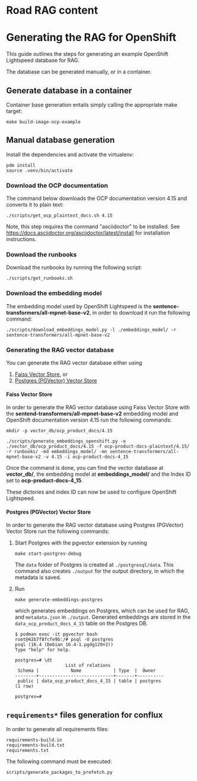 # Road RAG content

# Generating the RAG for OpenShift

This guide outlines the steps for generating an example OpenShift Lightspeed
database for RAG.

The database can be generated manually, or in a container.

## Generate database in a container

Container base generation entails simply calling the appropriate make target:

```
make build-image-ocp-example
```

## Manual database generation

Install the dependencies and activate the virtualenv:

```
pdm install
source .venv/bin/activate
```

### Download the OCP documentation

The command below downloads the OCP documentation version 4.15 and
converts it to plain text:

```
./scripts/get_ocp_plaintext_docs.sh 4.15
```

Note, this step requires the command "asciidoctor" to be installed. See
https://docs.asciidoctor.org/asciidoctor/latest/install for installation
instructions.

### Download the runbooks

Download the runbooks by running the following script:

```
./scripts/get_runbooks.sh
```

### Download the embedding model

The embedding model used by OpenShift Lightspeed is the
**sentence-transformers/all-mpnet-base-v2**, in order to download it run
the following command:

```
./scripts/download_embeddings_model.py -l ./embeddings_model/ -r sentence-transformers/all-mpnet-base-v2
```

### Generating the RAG vector database

You can generate the RAG vector database either using

1. [Faiss Vector Store](#faiss-vector-store), or
2. [Postgres (PGVector) Vector Store](#postgres-pgvector-vector-store)

#### Faiss Vector Store

In order to generate the RAG vector database using 
Faiss Vector Store with
the
**sentend-transformers/all-mpnet-base-v2** embedding model and OpenShift
documentation version 4.15 run the following commands:

```
mkdir -p vector_db/ocp_product_docs/4.15

./scripts/generate_embeddings_openshift.py -o ./vector_db/ocp_product_docs/4.15 -f ocp-product-docs-plaintext/4.15/ -r runbooks/ -md embeddings_model/ -mn sentence-transformers/all-mpnet-base-v2 -v 4.15 -i ocp-product-docs-4_15
```

Once the command is done, you can find the vector database at
**vector_db/**, the embedding model at **embeddings_model/** and the
Index ID set to **ocp-product-docs-4_15**.

These dictories and index ID can now be used to configure OpenShift
Lightspeed.

#### Postgres (PGVector) Vector Store

In order to generate the RAG vector database using 
Postgres (PGVector) Vector Store run the following commands:

1. Start Postgres with the pgvector extension by running
    ```
    make start-postgres-debug
    ```
   The `data` folder of Postgres is created at
   `./postgresql/data`. This command also creates `./output` for the 
   output directory, in which the metadata is saved.
2. Run
    ```
    make generate-embeddings-postgres
    ```
   which generates embeddings on Postgres, which can be used for RAG, and `metadata.json`
   in `./output`. Generated embeddings are stored in the `data_ocp_product_docs_4_15` table
   on the Postgres DB.

   ```commandline
   $ podman exec -it pgvector bash
   root@42b7f8fcfe9b:/# psql -U postgres
   psql (16.4 (Debian 16.4-1.pgdg120+2))
   Type "help" for help.
   
   postgres=# \dt
                      List of relations
    Schema |            Name            | Type  |  Owner   
   --------+----------------------------+-------+----------
    public | data_ocp_product_docs_4_15 | table | postgres
   (1 row)
   
   postgres=#
   ```

## `requirements*` files generation for conflux

In order to generate all requirements files:

```
requirements-build.in
requirements-build.txt
requirements.txt
```

The following command must be executed:

```bash
scripts/generate_packages_to_prefetch.py
```
